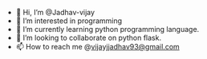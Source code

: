 - 👋 Hi, I’m @Jadhav-vijay
- 👀 I’m interested in programming
- 🌱 I’m currently learning python programming language.
- 💞️ I’m looking to collaborate on python flask.
- 📫 How to reach me @vijayjjadhav93@gmail.com

<!---
Jadhav-vijay/Jadhav-vijay is a ✨ special ✨ repository because its `README.md` (this file) appears on your GitHub profile.
You can click the Preview link to take a look at your changes.
--->
